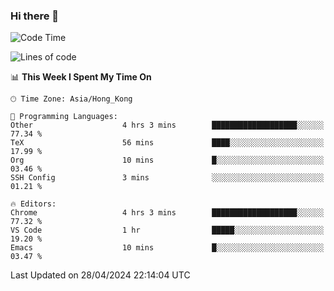 ### Hi there 👋

<!--
**nicehiro/nicehiro** is a ✨ _special_ ✨ repository because its `README.md` (this file) appears on your GitHub profile.

Here are some ideas to get you started:

- 🔭 I’m currently working on ...
- 🌱 I’m currently learning ...
- 👯 I’m looking to collaborate on ...
- 🤔 I’m looking for help with ...
- 💬 Ask me about ...
- 📫 How to reach me: ...
- 😄 Pronouns: ...
- ⚡ Fun fact: ...
-->

<!--START_SECTION:waka-->
![Code Time](http://img.shields.io/badge/Code%20Time-319%20hrs%205%20mins-blue)

![Lines of code](https://img.shields.io/badge/From%20Hello%20World%20I%27ve%20Written-2.6%20million%20lines%20of%20code-blue)

📊 **This Week I Spent My Time On** 

```text
🕑︎ Time Zone: Asia/Hong_Kong

💬 Programming Languages: 
Other                    4 hrs 3 mins        ███████████████████░░░░░░   77.34 % 
TeX                      56 mins             ████░░░░░░░░░░░░░░░░░░░░░   17.99 % 
Org                      10 mins             █░░░░░░░░░░░░░░░░░░░░░░░░   03.46 % 
SSH Config               3 mins              ░░░░░░░░░░░░░░░░░░░░░░░░░   01.21 % 

🔥 Editors: 
Chrome                   4 hrs 3 mins        ███████████████████░░░░░░   77.32 % 
VS Code                  1 hr                █████░░░░░░░░░░░░░░░░░░░░   19.20 % 
Emacs                    10 mins             █░░░░░░░░░░░░░░░░░░░░░░░░   03.47 % 
```


 Last Updated on 28/04/2024 22:14:04 UTC
<!--END_SECTION:waka-->
